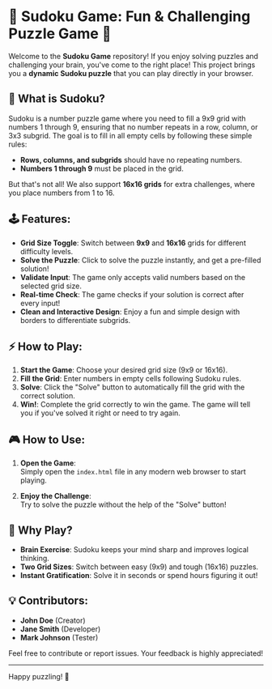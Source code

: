 # 🎲 Sudoku Game: Fun & Challenging Puzzle Game 🎲

Welcome to the **Sudoku Game** repository! If you enjoy solving puzzles and challenging your brain, you've come to the right place! This project brings you a **dynamic Sudoku puzzle** that you can play directly in your browser. 

## 🚀 What is Sudoku?

Sudoku is a number puzzle game where you need to fill a 9x9 grid with numbers 1 through 9, ensuring that no number repeats in a row, column, or 3x3 subgrid. The goal is to fill in all empty cells by following these simple rules:

- **Rows, columns, and subgrids** should have no repeating numbers.
- **Numbers 1 through 9** must be placed in the grid.

But that's not all! We also support **16x16 grids** for extra challenges, where you place numbers from 1 to 16.

## 🕹️ Features:
- **Grid Size Toggle**: Switch between **9x9** and **16x16** grids for different difficulty levels.
- **Solve the Puzzle**: Click to solve the puzzle instantly, and get a pre-filled solution!
- **Validate Input**: The game only accepts valid numbers based on the selected grid size.
- **Real-time Check**: The game checks if your solution is correct after every input!
- **Clean and Interactive Design**: Enjoy a fun and simple design with borders to differentiate subgrids.

## ⚡ How to Play:
1. **Start the Game**: Choose your desired grid size (9x9 or 16x16).
2. **Fill the Grid**: Enter numbers in empty cells following Sudoku rules.
3. **Solve**: Click the "Solve" button to automatically fill the grid with the correct solution.
4. **Win!**: Complete the grid correctly to win the game. The game will tell you if you've solved it right or need to try again.

## 🎮 How to Use:
1. **Open the Game**:  
   Simply open the `index.html` file in any modern web browser to start playing.

2. **Enjoy the Challenge**:  
   Try to solve the puzzle without the help of the "Solve" button!

## 🧠 Why Play?

- **Brain Exercise**: Sudoku keeps your mind sharp and improves logical thinking.
- **Two Grid Sizes**: Switch between easy (9x9) and tough (16x16) puzzles.
- **Instant Gratification**: Solve it in seconds or spend hours figuring it out!

## 💡 Contributors:
- **John Doe** (Creator)
- **Jane Smith** (Developer)
- **Mark Johnson** (Tester)

Feel free to contribute or report issues. Your feedback is highly appreciated!

---

Happy puzzling! 🎉
